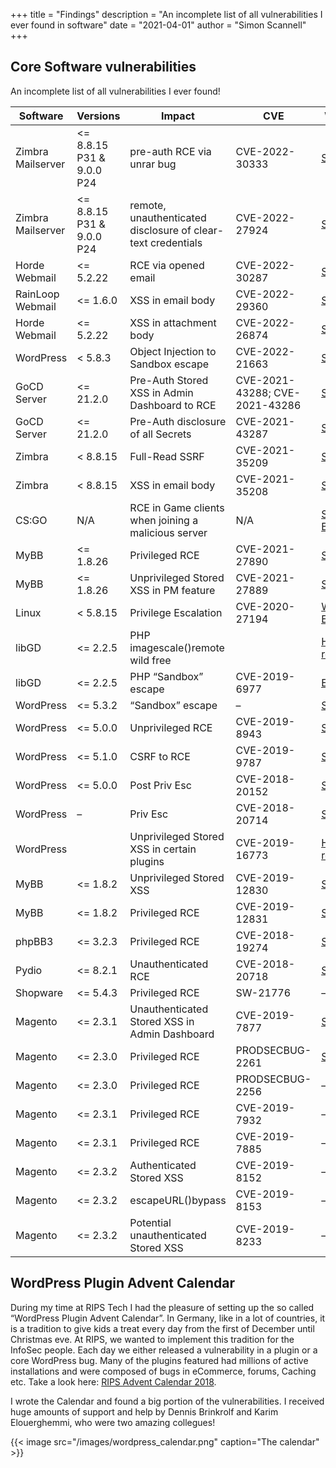 +++
title = "Findings"
description = "An incomplete list of all vulnerabilities I ever found in software"
date = "2021-04-01"
author = "Simon Scannell"
+++


## Core Software vulnerabilities

An incomplete list of all vulnerabilities I ever found!


|Software|Versions|Impact|CVE|Write-Up|
|--- |--- |--- |--- |--- |
|Zimbra Mailserver|<= 8.8.15 P31 & 9.0.0 P24|pre-auth RCE via unrar bug|CVE-2022-30333|[Sonar Blog](https://blog.sonarsource.com/zimbra-pre-auth-rce-via-unrar-0day/)|
|Zimbra Mailserver|<= 8.8.15 P31 & 9.0.0 P24|remote, unauthenticated disclosure of clear-text credentials|CVE-2022-27924|[Sonar Blog](https://blog.sonarsource.com/zimbra-mail-stealing-clear-text-credentials-via-memcache-injection/)|
|Horde Webmail|<= 5.2.22|RCE via opened email|CVE-2022-30287|[Sonar Blog](https://blog.sonarsource.com/horde-webmail-rce-via-email/)|
|RainLoop Webmail|<= 1.6.0|XSS in email body|CVE-2022-29360|[Sonar Blog](https://blog.sonarsource.com/rainloop-emails-at-risk-due-to-code-flaw/)|
|Horde Webmail|<= 5.2.22|XSS in attachment body|CVE-2022-26874|[Sonar Blog](https://blog.sonarsource.com/horde-webmail-account-takeover-via-email/)|
|WordPress|< 5.8.3|Object Injection to Sandbox escape|CVE-2022-21663|[Sonar Blog](https://blog.sonarsource.com/wordpress-object-injection-vulnerability/)|
|GoCD Server|<= 21.2.0|Pre-Auth Stored XSS in Admin Dashboard to RCE|CVE-2021-43288; CVE-2021-43286|[Sonar Blog](https://blog.sonarsource.com/gocd-vulnerability-chain)|
|GoCD Server|<= 21.2.0|Pre-Auth disclosure of all Secrets|CVE-2021-43287|[Sonar Blog](https://blog.sonarsource.com/gocd-pre-auth-pipeline-takeover)|
|Zimbra|< 8.8.15|Full-Read SSRF|CVE-2021-35209|[Sonar Blog](https://blog.sonarsource.com/zimbra-webmail-compromise-via-email)|
|Zimbra|< 8.8.15|XSS in email body|CVE-2021-35208|[Sonar Blog](https://blog.sonarsource.com/zimbra-webmail-compromise-via-email)|
|CS:GO|N/A|RCE in Game clients when joining a malicious server|N/A|[SecretClub Blog](https://secret.club/2021/05/13/source-engine-rce-join.html)|
|MyBB|<= 1.8.26|Privileged RCE|CVE-2021-27890|[Sonar Blog](https://blog.sonarsource.com/mybb-remote-code-execution-chain)|
|MyBB|<= 1.8.26|Unprivileged Stored XSS in PM feature|CVE-2021-27889|[Sonar Blog](https://blog.sonarsource.com/mybb-remote-code-execution-chain)|
|Linux|< 5.8.15|Privilege Escalation|CVE-2020-27194|[Write Up](https://scannell.io/posts/ebpf-fuzzing/), [Exploit](https://github.com/scannells/exploits/tre/master/CVE-2020-27194)|
|libGD|<= 2.2.5|PHP imagescale()remote wild free||[HackerOne report](https://hackerone.com/reports/478367)|
|libGD|<= 2.2.5|PHP “Sandbox” escape|CVE-2019-6977|[Exploit](https://github.com/scannells/exploits/blob/master/CVE-2019-6977%20imagecolormatch.php)|
|WordPress|<= 5.3.2|“Sandbox” escape|–|[Sonar Blog](https://blog.sonarsource.com/wordpress-hardening-bypass/)|
|WordPress|<= 5.0.0|Unprivileged RCE|CVE-2019-8943|[Sonar Blog](https://blog.sonarsource.com/wordpress-image-remote-code-execution/)|
|WordPress|<= 5.1.0|CSRF to RCE|CVE-2019-9787|[Sonar Blog](https://blog.sonarsource.com/wordpress-csrf-to-rce/)|
|WordPress|<= 5.0.0|Post Priv Esc|CVE-2018-20152|[Sonar Blog](https://blog.sonarsource.com/wordpress-post-type-privilege-escalation/)|
|WordPress|–|Priv Esc|CVE-2018-20714|[Sonar Blog](https://blog.sonarsource.com/wordpress-design-flaw-leads-to-woocommerce-rce/)|
|WordPress||Unprivileged Stored XSS in certain plugins|CVE-2019-16773|[HackerOne report](https://hackerone.com/reports/509930)|
|MyBB|<= 1.8.2|Unprivileged Stored XSS|CVE-2019-12830|[Sonar Blog](https://blog.sonarsource.com/mybb-stored-xss-to-rce/)|
|MyBB|<= 1.8.2|Privileged RCE|CVE-2019-12831|[Sonar Blog](https://blog.sonarsource.com/mybb-stored-xss-to-rce/)|
|phpBB3|<= 3.2.3|Privileged RCE|CVE-2018-19274|[Sonar Blog](https://blog.sonarsource.com/phpbb3-phar-deserialization-to-remote-code-execution/)|
|Pydio|<= 8.2.1|Unauthenticated RCE|CVE-2018-20718|[Sonar Blog](https://blog.sonarsource.com/pydio-unauthenticated-remote-code-execution/)|
|Shopware|<= 5.4.3|Privileged RCE|SW-21776|–|
|Magento|<= 2.3.1|Unauthenticated Stored XSS in Admin Dashboard|CVE-2019-7877|[Sonar Blog](https://blog.sonarsource.com/magento-rce-via-xss/)|
|Magento|<= 2.3.0|Privileged RCE|PRODSECBUG-2261|[Sonar Blog](https://blog.sonarsource.com/magento-rce-via-xss/)|
|Magento|<= 2.3.0|Privileged RCE|PRODSECBUG-2256|–|
|Magento|<= 2.3.1|Privileged RCE|CVE-2019-7932|–|
|Magento|<= 2.3.1|Privileged RCE|CVE-2019-7885|–|
|Magento|<= 2.3.2|Authenticated Stored XSS|CVE-2019-8152|–|
|Magento|<= 2.3.2|escapeURL()bypass|CVE-2019-8153|–|
|Magento|<= 2.3.2|Potential unauthenticated Stored XSS|CVE-2019-8233|–|


## WordPress Plugin Advent Calendar

During my time at RIPS Tech I had the pleasure of setting up the so called “WordPress Plugin Advent Calendar”. In Germany, like in a lot of countries, it is a tradition to give kids a treat every day from the first of December until Christmas eve. At RIPS, we wanted to implement this tradition for the InfoSec people. Each day we either released a vulnerability in a plugin or a core WordPress bug. Many of the plugins featured had millions of active installations and were composed of bugs in eCommerce, forums, Caching etc. Take a look here: [RIPS Advent Calendar 2018](https://www.ripstech.com/php-security-calendar-2018/).

I wrote the Calendar and found a big portion of the vulnerabilities. I received huge amounts of support and help by Dennis Brinkrolf and Karim Elouerghemmi, who were two amazing collegues!

{{< image src="/images/wordpress_calendar.png" caption="The calendar" >}}


